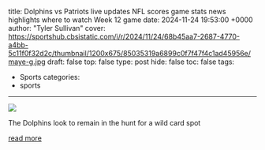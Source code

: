 title: Dolphins vs Patriots live updates NFL scores game stats news highlights where to watch Week 12 game
date: 2024-11-24 19:53:00 +0000
author: "Tyler Sullivan"
cover: https://sportshub.cbsistatic.com/i/r/2024/11/24/68b45aa7-2687-4770-a4bb-5c11f0f32d2c/thumbnail/1200x675/85035319a6899c0f7f47f4c1ad45956e/maye-g.jpg
draft: false
top: false
type: post
hide: false
toc: false
tags:
  - Sports
categories:
  - sports
---

![](https://sportshub.cbsistatic.com/i/r/2024/11/24/68b45aa7-2687-4770-a4bb-5c11f0f32d2c/thumbnail/1200x675/85035319a6899c0f7f47f4c1ad45956e/maye-g.jpg)

The Dolphins look to remain in the hunt for a wild card spot

[read more](https://www.cbssports.com/nfl/news/dolphins-vs-patriots-live-updates-nfl-scores-game-stats-news-highlights-where-to-watch-week-12-game/live/)

